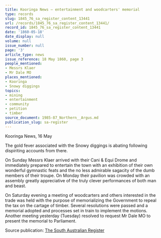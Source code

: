 ```yaml
---
title: Kooringa News — entertainment and woodcarters' memorial
type: records
slug: 1845_76_sa_register_content_13441
url: /records/1845_76_sa_register_content_13441/
record_id: 1845_76_sa_register_content_13441
date: '1860-05-18'
date_display: null
volume: null
issue_number: null
page: '3'
article_type: news
issue_reference: 18 May 1860, page 3
people_mentioned:
- Messrs Klaer
- Mr Dale MO
places_mentioned:
- Kooringa
- Snowy diggings
topics:
- mining
- entertainment
- community
- petition
- timber
source_document: 1985-87_Northern__Argus.md
publication_slug: sa-register
---
```


Kooringa News, 16 May

The gold fever associated with the Snowy diggings is abating following dispiriting accounts from there.

On Sunday Messrs Klaer arrived with their Cani & Equi Drome and immediately prepared to entertain the town with an exhibition of their own wonderful gymnastic feats and the no less admirable sagacity of the dumb members of their troupe.  On Monday their pavilion was crowded with an assembly greatly appreciative of the truly clever performances of both man and beast.

On Saturday evening a meeting of woodcarters and others interested in the trade was held with the purpose of memorializing the Government to repeal the tax on the cartage of timber.  Several resolutions were passed and a memorial adopted and processes set in train to implement the motions.  Another meeting yesterday (Tuesday) resolved to request Mr Dale MO to present the memorial to Parliament.

Source publication: [The South Australian Register](/publications/sa-register/)
